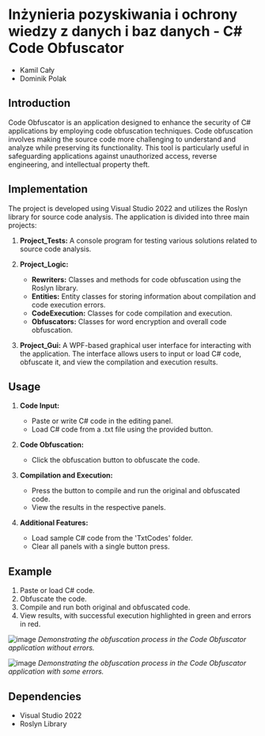 # Inżynieria pozyskiwania i ochrony wiedzy z danych i baz danych - C# Code Obfuscator
- Kamil Cały
- Dominik Polak

## Introduction
Code Obfuscator is an application designed to enhance the security of C# applications by employing code obfuscation techniques. Code obfuscation involves making the source code more challenging to understand and analyze while preserving its functionality. This tool is particularly useful in safeguarding applications against unauthorized access, reverse engineering, and intellectual property theft.

## Implementation
The project is developed using Visual Studio 2022 and utilizes the Roslyn library for source code analysis. The application is divided into three main projects:

1. **Project_Tests:** A console program for testing various solutions related to source code analysis.

2. **Project_Logic:**
   - **Rewriters:** Classes and methods for code obfuscation using the Roslyn library.
   - **Entities:** Entity classes for storing information about compilation and code execution errors.
   - **CodeExecution:** Classes for code compilation and execution.
   - **Obfuscators:** Classes for word encryption and overall code obfuscation.

3. **Project_Gui:** A WPF-based graphical user interface for interacting with the application. The interface allows users to input or load C# code, obfuscate it, and view the compilation and execution results.

## Usage
1. **Code Input:**
   - Paste or write C# code in the editing panel.
   - Load C# code from a .txt file using the provided button.

2. **Code Obfuscation:**
   - Click the obfuscation button to obfuscate the code.

3. **Compilation and Execution:**
   - Press the button to compile and run the original and obfuscated code.
   - View the results in the respective panels.

4. **Additional Features:**
   - Load sample C# code from the 'TxtCodes' folder.
   - Clear all panels with a single button press.

## Example
1. Paste or load C# code.
2. Obfuscate the code.
3. Compile and run both original and obfuscated code.
4. View results, with successful execution highlighted in green and errors in red.

![image](https://github.com/kamil-caly/Obfuskator_CSharp/assets/66841315/04df9972-eb3a-4309-bd34-734a5a445a64)
*Demonstrating the obfuscation process in the Code Obfuscator application without errors.*

![image](https://github.com/kamil-caly/Obfuskator_CSharp/assets/66841315/93147121-1c45-4ced-9e79-1ef2baeaff0c)
*Demonstrating the obfuscation process in the Code Obfuscator application with some errors.*

## Dependencies
- Visual Studio 2022
- Roslyn Library
